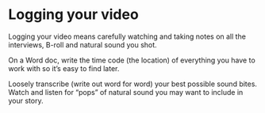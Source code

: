 # Logging your video

Logging your video means carefully watching and taking notes on all the interviews, B-roll and natural sound you shot.

On a Word doc, write the time code (the location) of everything you have to work with so it’s easy to find later.

Loosely transcribe (write out word for word) your best possible sound bites. Watch and listen for “pops” of natural sound you may want to include in your story.
